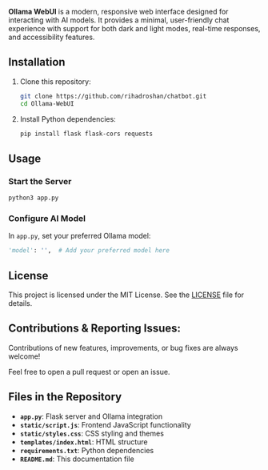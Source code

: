 **Ollama WebUI** is a modern, responsive web interface designed for interacting with AI models. It provides a minimal, user-friendly chat experience with support for both dark and light modes, real-time responses, and accessibility features.

## **Installation**
1. Clone this repository:
   ```bash
   git clone https://github.com/rihadroshan/chatbot.git
   cd Ollama-WebUI
   ```

2. Install Python dependencies:
   ```bash
   pip install flask flask-cors requests
   ```

## **Usage**
### Start the Server
```bash
python3 app.py
```

### Configure AI Model
In `app.py`, set your preferred Ollama model:
```python
'model': '',  # Add your preferred model here
```

## **License**
This project is licensed under the MIT License. See the [LICENSE](LICENSE) file for details.

## **Contributions & Reporting Issues:**

Contributions of new features, improvements, or bug fixes are always welcome!

Feel free to open a pull request or open an issue.

## **Files in the Repository**
- **`app.py`**: Flask server and Ollama integration
- **`static/script.js`**: Frontend JavaScript functionality
- **`static/styles.css`**: CSS styling and themes
- **`templates/index.html`**: HTML structure
- **`requirements.txt`**: Python dependencies
- **`README.md`**: This documentation file

